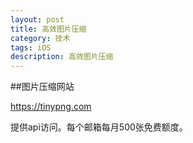 ```yaml
---
layout: post
title: 高效图片压缩
category: 技术
tags: iOS
description: 高效图片压缩
--- 
```


##图片压缩网站 

https://tinypng.com

提供api访问。每个邮箱每月500张免费额度。